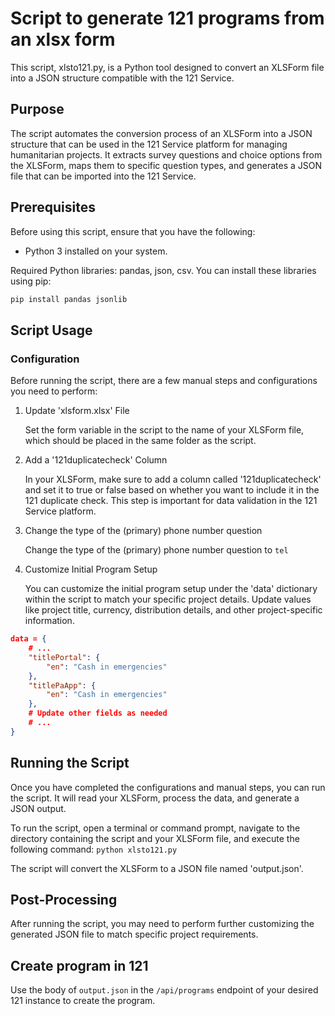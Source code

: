 # Script to generate 121 programs from an xlsx form

This script, xlsto121.py, is a Python tool designed to convert an XLSForm file into a JSON structure compatible with the 121 Service.

## Purpose

The script automates the conversion process of an XLSForm into a JSON structure that can be used in the 121 Service platform for managing humanitarian projects. It extracts survey questions and choice options from the XLSForm, maps them to specific question types, and generates a JSON file that can be imported into the 121 Service.

## Prerequisites

Before using this script, ensure that you have the following:

- Python 3 installed on your system.

Required Python libraries: pandas, json, csv. You can install these libraries using pip:

```bash
pip install pandas jsonlib
```

## Script Usage

### Configuration

Before running the script, there are a few manual steps and configurations you need to perform:

1. Update 'xlsform.xlsx' File

   Set the form variable in the script to the name of your XLSForm file, which should be placed in the same folder as the script.

2. Add a '121duplicatecheck' Column

   In your XLSForm, make sure to add a column called '121duplicatecheck' and set it to true or false based on whether you want to include it in the 121 duplicate check. This step is important for data validation in the 121 Service platform.

3. Change the type of the (primary) phone number question

   Change the type of the (primary) phone number question to `tel`

4. Customize Initial Program Setup

   You can customize the initial program setup under the 'data' dictionary within the script to match your specific project details. Update values like project title, currency, distribution details, and other project-specific information.

```json
data = {
    # ...
    "titlePortal": {
        "en": "Cash in emergencies"
    },
    "titlePaApp": {
        "en": "Cash in emergencies"
    },
    # Update other fields as needed
    # ...
}
```

## Running the Script

Once you have completed the configurations and manual steps, you can run the script. It will read your XLSForm, process the data, and generate a JSON output.

To run the script, open a terminal or command prompt, navigate to the directory containing the script and your XLSForm file, and execute the following command: `python xlsto121.py`

The script will convert the XLSForm to a JSON file named 'output.json'.

## Post-Processing

After running the script, you may need to perform further customizing the generated JSON file to match specific project requirements.

## Create program in 121

Use the body of `output.json` in the `/api/programs` endpoint of your desired 121 instance to create the program.
